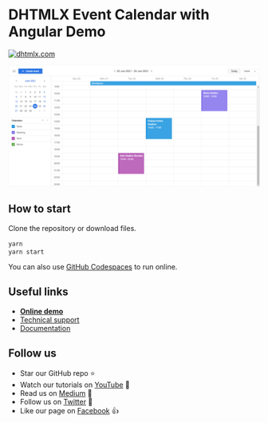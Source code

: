 # DHTMLX Event Calendar with Angular Demo

[![dhtmlx.com](https://img.shields.io/badge/made%20by-DHTMLX-blue)](https://dhtmlx.com/)

![DHTMLX Event Calendar with Angular Demo](https://raw.githubusercontent.com/DHTMLX/angular-event-calendar-demo/master/event-calendar.png)

## How to start

Clone the repository or download files.

```
yarn
yarn start
```
You can also use [GitHub Codespaces](https://docs.github.com/en/codespaces/developing-in-a-codespace/creating-a-codespace-for-a-repository) to run online.

## Useful links

- **[Online demo](https://replit.com/@dhtmlx/dhtmlx-event-calendar-with-angular)**
- [Technical support ](https://forum.dhtmlx.com/c/event-calendar)
- [Documentation](https://docs.dhtmlx.com/eventcalendar/)

## Follow us

- Star our GitHub repo :star:
- Watch our tutorials on [YouTube](https://www.youtube.com/user/dhtmlx/videos) :eyes:
- Read us on [Medium](https://dhtmlx.medium.com) :newspaper:
- Follow us on [Twitter](https://twitter.com/dhtmlx) :feet:
- Like our page on [Facebook](https://www.facebook.com/dhtmlx/) :thumbsup:
